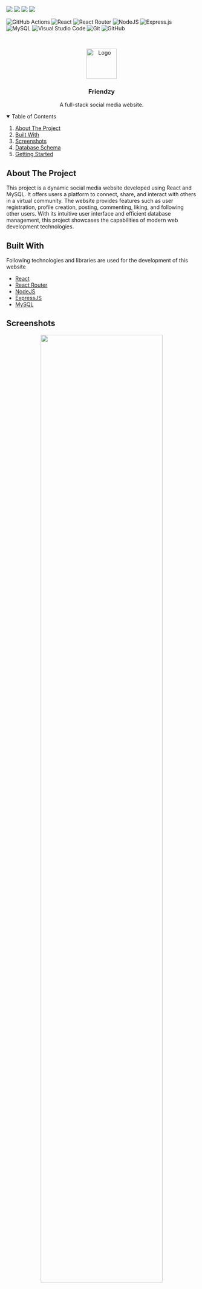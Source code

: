 ![](https://img.shields.io/badge/Project-Friendzy-yellow.svg)
![](https://img.shields.io/badge/Tools-REACT,_Node.js,_MySQL-skyblue.svg)
![](https://img.shields.io/badge/Level-Advance-red.svg)
![](https://img.shields.io/badge/Status-Fixing_bugs-orange.svg) 

![GitHub Actions](https://img.shields.io/badge/github%20actions-%232671E5.svg?style=for-the-badge&logo=githubactions&logoColor=white)
![React](https://img.shields.io/badge/react-%2320232a.svg?style=for-the-badge&logo=react&logoColor=%2361DAFB)
![React Router](https://img.shields.io/badge/React_Router-CA4245?style=for-the-badge&logo=react-router&logoColor=white)
![NodeJS](https://img.shields.io/badge/node.js-6DA55F?style=for-the-badge&logo=node.js&logoColor=white)
![Express.js](https://img.shields.io/badge/express.js-%23404d59.svg?style=for-the-badge&logo=express&logoColor=%2361DAFB)
![MySQL](https://img.shields.io/badge/mysql-%2300f.svg?style=for-the-badge&logo=mysql&logoColor=white)
![Visual Studio Code](https://img.shields.io/badge/Visual%20Studio%20Code-0078d7.svg?style=for-the-badge&logo=visual-studio-code&logoColor=white)
![Git](https://img.shields.io/badge/git-%23F05033.svg?style=for-the-badge&logo=git&logoColor=white)
![GitHub](https://img.shields.io/badge/github-%23121011.svg?style=for-the-badge&logo=github&logoColor=white)

<br />
<p align="center">
    <img src="https://i.postimg.cc/JnNGh0dp/Picture1.png" alt="Logo" width="80">
  </a>

  <h3 align="center">Friendzy</h3>

  <p align="center">
    A full-stack social media website.
  </p>
</p>

<!-- TABLE OF CONTENTS -->
<details open="open">
  <summary>Table of Contents</summary>
  <ol>
    <li> <a href="#about-the-project">About The Project</a> </li>
    <li> <a href="#built-with">Built With</a> </li>    
    <li> <a href="#screenshots">Screenshots</a> </li>
    <li> <a href="#database-schema">Database Schema</a> </li>
    <li> <a href="#getting-started">Getting Started</a> </li>
  </ol>
</details>

## About The Project

This project is a dynamic social media website developed using React and MySQL. It offers users a platform to connect, share, and interact with others in a virtual community. The website provides features such as user registration, profile creation, posting, commenting, liking, and following other users. With its intuitive user interface and efficient database management, this project showcases the capabilities of modern web development technologies.

## Built With

Following technologies and libraries are used for the development of this website

- [React](https://reactjs.org/)
- [React Router](https://reactrouter.com/)
- [NodeJS](https://nodejs.org/en)
- [ExpressJS](https://expressjs.com/)
- [MySQL](https://www.mysql.com/)

## Screenshots

<p align = "center">
  <img src="https://i.postimg.cc/6qQBKgfx/Picture2.png" width="80%"/>
  <br>
  <img src="https://i.postimg.cc/XqwHxR72/signup.png" width="80%"/>
  <br>
  <img src="https://i.postimg.cc/261pHnnt/Picture1.png" width="80%"/>
  <br>
  <img src="https://i.postimg.cc/k4RhR6rP/white.png" width="80%"/>
  <br>
  <img src="https://i.postimg.cc/zfVx4bGH/profile.png" width="80%"/>
  <br>
  <img src="https://i.postimg.cc/yxqpm1Bg/posts.png" width="70%"/>
  <br>
  <img src="https://i.postimg.cc/52prhW5T/update.png" width="70%"/>
</p>

## Database Schema

<p  align = "center">
  <img src="https://i.postimg.cc/nLzWZS0z/schema.png" width="50%"/>
</p>

## Getting Started

- Clone the repository.
  
- Install the node modules using :
  ### `npm install`
  
- Then split the terminal, on one terminal navigate to the client directory.
  ### `cd client`
  
- Run yarn start to run the front end.
  ### `yarn start`

- On the other terminal navigate to api directory.
  ### `cd api`

- Connect to the backend using the below command.
  ### `nodemon`

  

